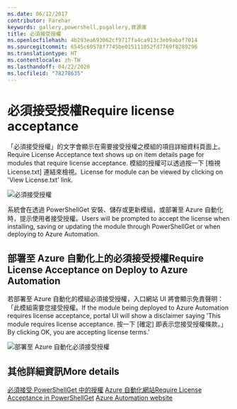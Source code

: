 ```yaml
---
ms.date: 06/12/2017
contributor: Farehar
keywords: gallery,powershell,psgallery,資源庫
title: 必須接受授權
ms.openlocfilehash: 4b293ea693062cf9717fa4ca913c3eb9abaf7014
ms.sourcegitcommit: 6545c60578f7745be015111052fd7769f8289296
ms.translationtype: HT
ms.contentlocale: zh-TW
ms.lasthandoff: 04/22/2020
ms.locfileid: "78278635"
---
```

# <a name="require-license-acceptance"></a><span data-ttu-id="ae443-103">必須接受授權</span><span class="sxs-lookup"><span data-stu-id="ae443-103">Require license acceptance</span></span>

<span data-ttu-id="ae443-104">「必須接受授權」的文字會顯示在需要接受授權之模組的項目詳細資料頁面上。</span><span class="sxs-lookup"><span data-stu-id="ae443-104">Require License Acceptance text shows up on item details page for modules that require license acceptance.</span></span> <span data-ttu-id="ae443-105">模組的授權可以透過按一下 [檢視 License.txt] 連結來檢視。</span><span class="sxs-lookup"><span data-stu-id="ae443-105">License for module can be viewed by clicking on 'View License.txt' link.</span></span>

![必須接受授權](media/packages-that-require-license-acceptance/RequireLicenseAcceptance.png)

<span data-ttu-id="ae443-107">系統會在透過 PowerShellGet 安裝、儲存或更新模組，或部署至 Azure 自動化時，提示使用者接受授權。</span><span class="sxs-lookup"><span data-stu-id="ae443-107">Users will be prompted to accept the license when installing, saving or updating the module through PowerShellGet or when deploying to Azure Automation.</span></span>

## <a name="require-license-acceptance-on-deploy-to-azure-automation"></a><span data-ttu-id="ae443-108">部署至 Azure 自動化上的必須接受授權</span><span class="sxs-lookup"><span data-stu-id="ae443-108">Require License Acceptance on Deploy to Azure Automation</span></span>

<span data-ttu-id="ae443-109">若部署至 Azure 自動化的模組必須接受授權，入口網站 UI 將會顯示免責聲明：「此模組需要您接受授權。</span><span class="sxs-lookup"><span data-stu-id="ae443-109">If the module being deployed to Azure Automation requires license acceptance, portal UI will show a disclaimer saying 'This module requires license acceptance.</span></span> <span data-ttu-id="ae443-110">按一下 [確定] 即表示您接受授權條款。」</span><span class="sxs-lookup"><span data-stu-id="ae443-110">By clicking OK, you are accepting license terms.'</span></span>

![部署至 Azure 自動化必須接受授權](media/packages-that-require-license-acceptance/DeployToAzureAutomationRequireLicenseAcceptanceDisclaimer.png)

## <a name="more-details"></a><span data-ttu-id="ae443-112">其他詳細資訊</span><span class="sxs-lookup"><span data-stu-id="ae443-112">More details</span></span>

<span data-ttu-id="ae443-113">[必須接受 PowerShellGet 中的授權](../../concepts/module-license-acceptance.md)
[Azure 自動化網站](/azure/automation)</span><span class="sxs-lookup"><span data-stu-id="ae443-113">[Require License Acceptance in PowerShellGet](../../concepts/module-license-acceptance.md)
[Azure Automation website](/azure/automation)</span></span>
